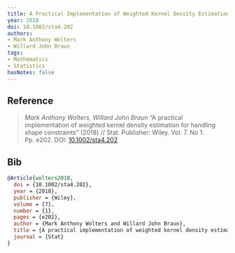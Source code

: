 ```yaml
---
title: A Practical Implementation of Weighted Kernel Density Estimation for Handling Shape Constraints
year: 2018
doi: 10.1002/sta4.202
authors:
- Mark Anthony Wolters
- Willard John Braun
tags:
- Mathematics
- Statistics
hasNotes: false
---
```


## Reference

> <i>Mark Anthony Wolters, Willard John Braun</i> “A practical implementation of weighted kernel density estimation for handling shape constraints” (2018) // Stat. Publisher: Wiley. Vol.&nbsp;7. No&nbsp;1. Pp.&nbsp;e202. DOI:&nbsp;<a href='https://doi.org/10.1002/sta4.202'>10.1002/sta4.202</a>

## Bib

```bib
@Article{wolters2018,
  doi = {10.1002/sta4.202},
  year = {2018},
  publisher = {Wiley},
  volume = {7},
  number = {1},
  pages = {e202},
  author = {Mark Anthony Wolters and Willard John Braun},
  title = {A practical implementation of weighted kernel density estimation for handling shape constraints},
  journal = {Stat}
}
```
